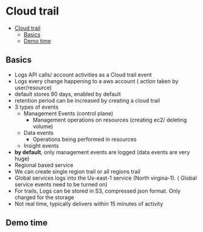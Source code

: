 
# Cloud trail

- [Cloud trail](#cloud-trail)
  - [Basics](#basics)
  - [Demo time](#demo-time)

## Basics

- Logs API calls/ account activities as a Cloud trail event
- Logs every change happening to a aws account ( action taken by user/resource)
- default stores 90 days, enabled by default
- retention period can be increased by creating a cloud trail
- 3 types of events
  - Management Events (control plane)
    - Management operations on resources (creating ec2/ deleting volume)
  - Data events
    - Operations being performed in resources
  - Insight events
- **by default**, only management events are logged (data events are very huge)
- Regional based service
- We can create single region trail or all regions trail
- Global services logs into the Us-east-1 service (North virgina-1). ( Global service events need to be turned on)
- For trails, Logs can be stored in S3, compressed json format. Only charged for the storage
- Not real time, typically delivers within 15 minutes of activity

## Demo time
